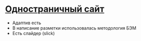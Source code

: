 # [Одностраничный сайт](https://zelelo622.github.io/Productly/)

- Адаптив есть
- В написание разметки использовалась методология БЭМ
- Есть слайдер (slick)